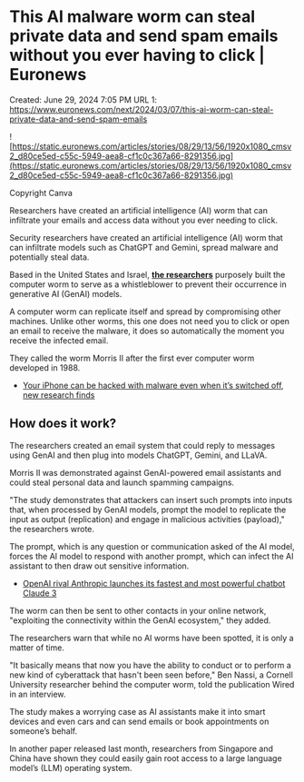 # This AI malware worm can steal private data and send spam emails without you ever having to click | Euronews

Created: June 29, 2024 7:05 PM
URL 1: https://www.euronews.com/next/2024/03/07/this-ai-worm-can-steal-private-data-and-send-spam-emails

![https://static.euronews.com/articles/stories/08/29/13/56/1920x1080_cmsv2_d80ce5ed-c55c-5949-aea8-cf1c0c367a66-8291356.jpg](https://static.euronews.com/articles/stories/08/29/13/56/1920x1080_cmsv2_d80ce5ed-c55c-5949-aea8-cf1c0c367a66-8291356.jpg)

Copyright Canva

Researchers have created an artificial intelligence (AI) worm that can infiltrate your emails and access data without you ever needing to click.

Security researchers have created an artificial intelligence (AI) worm that can infiltrate models such as ChatGPT and Gemini, spread malware and potentially steal data.

Based in the United States and Israel, [**the researchers**](https://sites.google.com/view/compromptmized) purposely built the computer worm to serve as a whistleblower to prevent their occurrence in generative AI (GenAI) models.

A computer worm can replicate itself and spread by compromising other machines. Unlike other worms, this one does not need you to click or open an email to receive the malware, it does so automatically the moment you receive the infected email.

They called the worm Morris II after the first ever computer worm developed in 1988.

- [Your iPhone can be hacked with malware even when it’s switched off, new research finds](https://www.euronews.com/next/2022/05/18/your-iphone-can-be-hacked-with-malware-even-when-it-s-switched-off-new-research-finds)

## **How does it work?**

The researchers created an email system that could reply to messages using GenAI and then plug into models ChatGPT, Gemini, and LLaVA.

Morris II was demonstrated against GenAI-powered email assistants and could steal personal data and launch spamming campaigns.

"The study demonstrates that attackers can insert such prompts into inputs that, when processed by GenAI models, prompt the model to replicate the input as output (replication) and engage in malicious activities (payload)," the researchers wrote.

The prompt, which is any question or communication asked of the AI model, forces the AI model to respond with another prompt, which can infect the AI assistant to then draw out sensitive information.

- [OpenAI rival Anthropic launches its fastest and most powerful chatbot Claude 3](https://www.euronews.com/next/2024/03/04/openai-rival-anthropic-launches-its-fastest-and-most-powerful-chatbot-claude-3)

The worm can then be sent to other contacts in your online network, "exploiting the connectivity within the GenAI ecosystem," they added.

The researchers warn that while no AI worms have been spotted, it is only a matter of time.

"It basically means that now you have the ability to conduct or to perform a new kind of cyberattack that hasn't been seen before," Ben Nassi, a Cornell University researcher behind the computer worm, told the publication Wired in an interview.

The study makes a worrying case as AI assistants make it into smart devices and even cars and can send emails or book appointments on someone’s behalf.

In another paper released last month, researchers from Singapore and China have shown they could easily gain root access to a large language model’s (LLM) operating system.